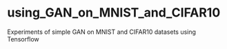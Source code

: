 # using_GAN_on_MNIST_and_CIFAR10
Experiments of simple GAN on MNIST and CIFAR10 datasets using Tensorflow
